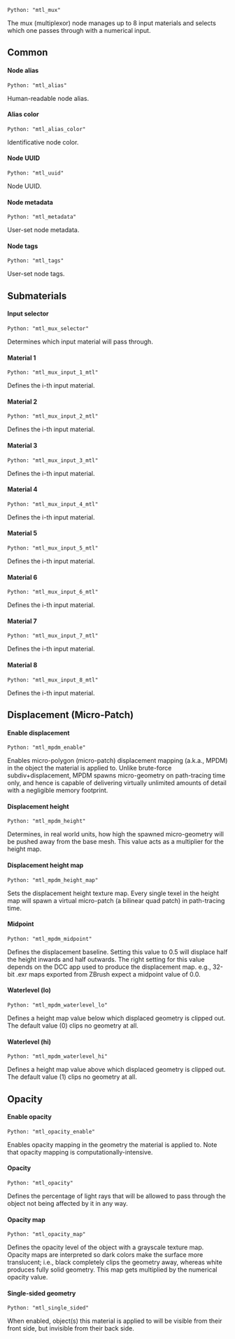 `Python: "mtl_mux"`

The mux (multiplexor) node manages up to 8 input materials and selects which one passes through with a numerical input.
## Common

#### Node alias
`Python: "mtl_alias"`

Human-readable node alias.

#### Alias color
`Python: "mtl_alias_color"`

Identificative node color.

#### Node UUID
`Python: "mtl_uuid"`

Node UUID.

#### Node metadata
`Python: "mtl_metadata"`

User-set node metadata.

#### Node tags
`Python: "mtl_tags"`

User-set node tags.

## Submaterials

#### Input selector
`Python: "mtl_mux_selector"`

Determines which input material will pass through.

#### Material 1
`Python: "mtl_mux_input_1_mtl"`

Defines the i-th input material.

#### Material 2
`Python: "mtl_mux_input_2_mtl"`

Defines the i-th input material.

#### Material 3
`Python: "mtl_mux_input_3_mtl"`

Defines the i-th input material.

#### Material 4
`Python: "mtl_mux_input_4_mtl"`

Defines the i-th input material.

#### Material 5
`Python: "mtl_mux_input_5_mtl"`

Defines the i-th input material.

#### Material 6
`Python: "mtl_mux_input_6_mtl"`

Defines the i-th input material.

#### Material 7
`Python: "mtl_mux_input_7_mtl"`

Defines the i-th input material.

#### Material 8
`Python: "mtl_mux_input_8_mtl"`

Defines the i-th input material.

## Displacement (Micro-Patch)

#### Enable displacement
`Python: "mtl_mpdm_enable"`

Enables micro-polygon (micro-patch) displacement mapping (a.k.a., MPDM) in the object the material is applied to. Unlike brute-force subdiv+displacement, MPDM spawns micro-geometry on path-tracing time only, and hence is capable of delivering virtually unlimited amounts of detail with a negligible memory footprint.

#### Displacement height
`Python: "mtl_mpdm_height"`

Determines, in real world units, how high the spawned micro-geometry will be pushed away from the base mesh. This value acts as a multiplier for the height map.

#### Displacement height map
`Python: "mtl_mpdm_height_map"`

Sets the displacement height texture map. Every single texel in the height map will spawn a virtual micro-patch (a bilinear quad patch) in path-tracing time.

#### Midpoint
`Python: "mtl_mpdm_midpoint"`

Defines the displacement baseline. Setting this value to 0.5 will displace half the height inwards and half outwards. The right setting for this value depends on the DCC app used to produce the displacement map. e.g., 32-bit .exr maps exported from ZBrush expect a midpoint value of 0.0.

#### Waterlevel (lo)
`Python: "mtl_mpdm_waterlevel_lo"`

Defines a height map value below which displaced geometry is clipped out. The default value (0) clips no geometry at all.

#### Waterlevel (hi)
`Python: "mtl_mpdm_waterlevel_hi"`

Defines a height map value above which displaced geometry is clipped out. The default value (1) clips no geometry at all.

## Opacity

#### Enable opacity
`Python: "mtl_opacity_enable"`

Enables opacity mapping in the geometry the material is applied to. Note that opacity mapping is computationally-intensive.

#### Opacity
`Python: "mtl_opacity"`

Defines the percentage of light rays that will be allowed to pass through the object not being affected by it in any way.

#### Opacity map
`Python: "mtl_opacity_map"`

Defines the opacity level of the object with a grayscale texture map. Opacity maps are interpreted so dark colors make the surface more translucent; i.e., black completely clips the geometry away, whereas white produces fully solid geometry. This map gets multiplied by the numerical opacity value.

#### Single-sided geometry
`Python: "mtl_single_sided"`

When enabled, object(s) this material is applied to will be visible from their front side, but invisible from their back side.

